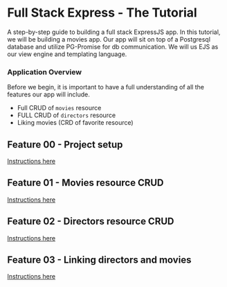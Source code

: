 # Full Stack Express - The Tutorial
A step-by-step guide to building a full stack ExpressJS app. In this tutorial, we will be building a movies app. Our app will sit on top of a Postgresql database and utilize PG-Promise for db communication. We will us EJS as our view engine and templating language.

### Application Overview

Before we begin, it is important to have a full understanding of all the features our app will include.

- Full CRUD of `movies` resource
- FULL CRUD of `directors` resource
- Liking movies (CRD of favorite resource)


## Feature 00 - Project setup
[Instructions here](./student/Feature00_setup)

## Feature 01 - Movies resource CRUD
[Instructions here](./student/Feature01_movies_crud)

## Feature 02 - Directors resource CRUD
[Instructions here](./student/Feature02_directors_crud)

## Feature 03 - Linking directors and movies
[Instructions here](./student/Feature03_linking_directors_and_movies)

